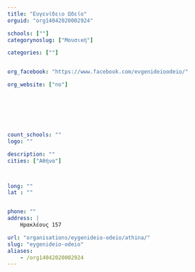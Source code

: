 ```yaml
---
title: "Ευγενίδειο Ωδείο"
orguid: "org14042020002924"

schools: [""]
categorynoslug: ["Μουσική"]

categories: [""]


org_facebook: "https://www.facebook.com/evgenideioodeio/"

org_website: ["no"]







count_schools: ""
logo: ""

description: ""
cities: ["Αθήνα"]



long: ""
lat : ""


phone: ""
address: |
    Ηρακλέους 157

url: "organisations/eygenideio-odeio/athina/"
slug: "eygenideio-odeio"
aliases:
    - /org14042020002924
---
```



